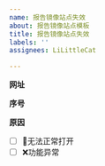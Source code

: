 ```yaml
---
name: 报告镜像站点失效
about: 报告镜像站点模板
title: 报告镜像站点失效
labels: ''
assignees: LiLittleCat

---
```


**网址**

<!-- 此行下面写网址-->

<!-- 此行上面写网址-->

**序号**
<!-- 此行下面写序号-->

<!-- 此行上面写序号-->

**原因**

- [ ] 🚫无法正常打开
- [ ] ❌功能异常
